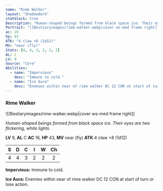 ```yaml
---
name: "Rime Walker"
layout: "Shadowdark"
statblock: true
Description: "Human-shaped beings formed from black space ice. Their eyes are two flickering, white lights."
Portrait: "[[Bestiaryimages/rime-walker.webp|cover ws-med frame right]]"
ac: 16
hp: 43
ATK: "4 claw +8 (1d12)"
MV: "near (fly)"
Stats: [4, 4, 3, 2, 2, 2]
AL: C
LV: 9
Source: "Core"
Abilities:
  - name: "Impervious"
    desc: "Immune to cold."
  - name: "Ice Aura"
    desc: "Enemies within near of rime walker DC 12 CON at start of turn or lose action."
---
```


### Rime Walker

![[Bestiaryimages/rime-walker.webp|cover ws-med frame right]]

_Human-shaped beings formed from black space ice. Their eyes are two flickering, white lights._

**LV** 9, **AL** C
**AC** 16, **HP** 43, **MV** near (fly)
**ATK** 4 claw +8 (1d12)

|  S  |  D  |  C  |  I  |  W  |  Ch  |
|:---:|:---:|:---:|:---:|:---:|:----:|
| 4 | 4 | 3 | 2 | 2 | 2 |

**Impervious:** Immune to cold.

**Ice Aura:** Enemies within near of rime walker DC 12 CON at start of turn or lose action.

